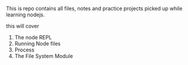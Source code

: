 This is repo contains all files, notes and practice projects picked up while learning nodejs.

this will cover
1. The node REPL
2. Running Node files
3. Process
4. The File System Module

